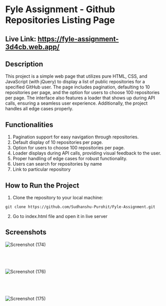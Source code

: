# Fyle Assignment - Github Repositories Listing Page

## Live Link: <a href="https://fyle-assignment-3d4cb.web.app/" target="_blank">https://fyle-assignment-3d4cb.web.app/</a>

## Description
This project is a simple web page that utilizes pure HTML, CSS, and JavaScript (with jQuery) to display a list of public repositories for a specified GitHub user. The page includes pagination, defaulting to 10 repositories per page, and the option for users to choose 100 repositories per page. The interface also features a loader that shows up during API calls, ensuring a seamless user experience. Additionally, the project handles all edge cases properly.

## Functionalities
1) Pagination support for easy navigation through repositories.
2) Default display of 10 repositories per page.
3) Option for users to choose 100 repositories per page.
4) Loader displays during API calls, providing visual feedback to the user.
5) Proper handling of edge cases for robust functionality.
6) Users can search for repositories by name
7) Link to particular repository

## How to Run the Project
1) Clone the repository to your local machine:
```
git clone https://github.com/Sudhanshu-Purohit/Fyle-Assignment.git
```
2) Go to index.html file and open it in live server


## Screenshots
![Screenshot (174)](https://github.com/Sudhanshu-Purohit/Fyle-Assignment/assets/97443705/3dd230f3-6708-4059-a34f-3640a6a06c08)
<br/> <br/> <br/> <br/> <br/>
![Screenshot (176)](https://github.com/Sudhanshu-Purohit/Fyle-Assignment/assets/97443705/47bef304-4881-4901-950f-b65fccbb116f)
<br/> <br/> <br/> <br/> <br/>
![Screenshot (175)](https://github.com/Sudhanshu-Purohit/Fyle-Assignment/assets/97443705/63ecf916-7078-4e6e-8ec9-eb4b8480cf19)